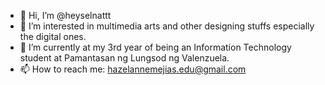 - 👋 Hi, I’m @heyselnattt
- 👀 I’m interested in multimedia arts and other designing stuffs especially the digital ones.
- 🌱 I’m currently at my 3rd year of being an Information Technology student at Pamantasan ng Lungsod ng Valenzuela.
- 📫 How to reach me: hazelannemejias.edu@gmail.com
